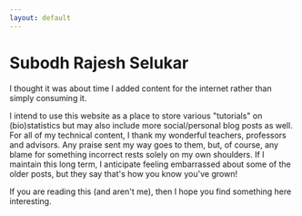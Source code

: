 ```yaml
---
layout: default
---
```


# Subodh Rajesh Selukar

I thought it was about time I added content for the internet rather than simply consuming it. 

I intend to use this website as a place to store various "tutorials" on (bio)statistics but may also include more social/personal blog posts as well. For all of my technical content, I thank my wonderful teachers, professors and advisors. Any praise sent my way goes to them, but, of course, any blame for something incorrect rests solely on my own shoulders. If I maintain this long term, I anticipate feeling embarrassed about some of the older posts, but they say that's how you know you've grown!

If you are reading this (and aren't me), then I hope you find something here interesting. 


